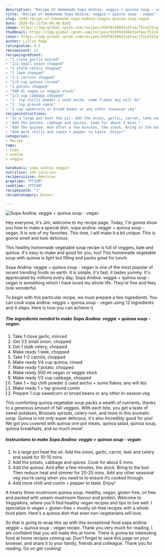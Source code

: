 ```yaml
---
description: "Recipe of Homemade Sopa Andina: veggie + quinoa soup - vegan"
title: "Recipe of Homemade Sopa Andina: veggie + quinoa soup - vegan"
slug: 3244-recipe-of-homemade-sopa-andina-veggie-quinoa-soup-vegan
date: 2020-05-11T14:49:48.626Z
image: https://img-global.cpcdn.com/recipes/93df015804314faa/751x532cq70/sopa-andina-veggie-quinoa-soup-vegan-recipe-main-photo.jpg
thumbnail: https://img-global.cpcdn.com/recipes/93df015804314faa/751x532cq70/sopa-andina-veggie-quinoa-soup-vegan-recipe-main-photo.jpg
cover: https://img-global.cpcdn.com/recipes/93df015804314faa/751x532cq70/sopa-andina-veggie-quinoa-soup-vegan-recipe-main-photo.jpg
author: Lillie Page
ratingvalue: 4.5
reviewcount: 11
recipeingredient:
- "1 clove garlic minced"
- "1/2 small onion chopped"
- "1 stalk celery chopped"
- "1 leek chopped"
- "1-2 carrots chopped"
- "1/4 cup quinoa rinsed"
- "1 potato chopped"
- "500 ml vegan or veggie stock"
- "1/2 cup cabbage chopped"
- "1  tsp chilli powder i used ancho  some flakes any will do"
- "1  tsp ground cumin"
- "1 cup sweetcorn or broad beans or any other inseason veg"
recipeinstructions:
- "In a large pot heat the oil. Add the onion, garlic, carrot, leek and celery and sauté for 10-15 mins."
- "Add the potato, cabbage and spices. Cook for about 5 mins."
- "Add the quinoa. And after a few minutes, the stock. Bring to the boil. Then reduce heat and simmer for 20-25 mins. Add any other seasonal veg you’re using when you need to to ensure it’s cooked through."
- "Add more chilli and cumin + pepper to taste. Enjoy!"
categories:
- Recipe
tags:
- sopa
- andina
- veggie

katakunci: sopa andina veggie 
nutrition: 243 calories
recipecuisine: American
preptime: "PT32M"
cooktime: "PT55M"
recipeyield: "1"
recipecategory: Dinner

---
```



![Sopa Andina: veggie + quinoa soup - vegan](https://img-global.cpcdn.com/recipes/93df015804314faa/751x532cq70/sopa-andina-veggie-quinoa-soup-vegan-recipe-main-photo.jpg)

Hey everyone, it's Jim, welcome to my recipe page. Today, I'm gonna show you how to make a special dish, sopa andina: veggie + quinoa soup - vegan. It is one of my favorites. This time, I will make it a bit unique. This is gonna smell and look delicious.

This healthy homemade vegetable soup recipe is full of veggies, kale and quinoa. It&#39;s easy to make and good for you, too! This homemade vegetable soup with quinoa is light but filling and packs great for lunch.

Sopa Andina: veggie + quinoa soup - vegan is one of the most popular of recent trending foods on earth. It is simple, it's fast, it tastes yummy. It's appreciated by millions every day. Sopa Andina: veggie + quinoa soup - vegan is something which I have loved my whole life. They're fine and they look wonderful.


To begin with this particular recipe, we must prepare a few ingredients. You can cook sopa andina: veggie + quinoa soup - vegan using 12 ingredients and 4 steps. Here is how you can achieve it.

<!--inarticleads1-->

##### The ingredients needed to make Sopa Andina: veggie + quinoa soup - vegan:

1. Take 1 clove garlic, minced
1. Get 1/2 small onion, chopped
1. Get 1 stalk celery, chopped
1. Make ready 1 leek, chopped
1. Take 1-2 carrots, chopped
1. Make ready 1/4 cup quinoa, rinsed
1. Make ready 1 potato, chopped
1. Make ready 500 ml vegan or veggie stock
1. Make ready 1/2 cup cabbage, chopped
1. Take 1 + tsp chilli powder (i used ancho + some flakes; any will do)
1. Make ready 1 + tsp ground cumin
1. Prepare 1 cup sweetcorn or broad beans or any other in-season veg


This comforting quinoa vegetable soup packs a wealth of nutrients, thanks to a generous amount of fall veggies. With each bite, you get a taste of sweet potatoes, Brussels sprouts, celery root, and more in this aromatic soup. Quinoa is not only super delicious, it&#39;s also incredibly good for you! We got you covered with quinoa one pot meals, quinoa salad, quinoa soup, quinoa breakfasts, and so much more! 

<!--inarticleads2-->

##### Instructions to make Sopa Andina: veggie + quinoa soup - vegan:

1. In a large pot heat the oil. Add the onion, garlic, carrot, leek and celery and sauté for 10-15 mins.
1. Add the potato, cabbage and spices. Cook for about 5 mins.
1. Add the quinoa. And after a few minutes, the stock. Bring to the boil. Then reduce heat and simmer for 20-25 mins. Add any other seasonal veg you’re using when you need to to ensure it’s cooked through.
1. Add more chilli and cumin + pepper to taste. Enjoy!


A hearty three mushroom quinoa soup. Healthy, vegan, gluten free, oil free and packed with umami mushroom flavour and protein. Welcome to Veggiekins, where you&#39;ll find healthy vegan recipes and tips to live well. I specialize in vegan + gluten-free + mostly oil-free recipes with a whole food plant. Here&#39;s a quinoa dish that even non-vegetarians will love. 

So that is going to wrap this up with this exceptional food sopa andina: veggie + quinoa soup - vegan recipe. Thank you very much for reading. I am confident that you will make this at home. There is gonna be interesting food at home recipes coming up. Don't forget to save this page on your browser, and share it to your family, friends and colleague. Thank you for reading. Go on get cooking!
